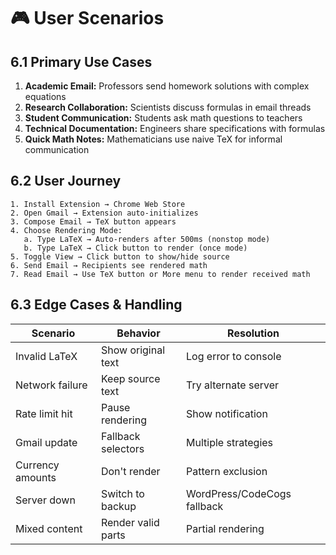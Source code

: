 # 🎮 User Scenarios

## 6.1 Primary Use Cases

1. **Academic Email:** Professors send homework solutions with complex equations
2. **Research Collaboration:** Scientists discuss formulas in email threads
3. **Student Communication:** Students ask math questions to teachers
4. **Technical Documentation:** Engineers share specifications with formulas
5. **Quick Math Notes:** Mathematicians use naive TeX for informal communication

## 6.2 User Journey

```
1. Install Extension → Chrome Web Store
2. Open Gmail → Extension auto-initializes
3. Compose Email → TeX button appears
4. Choose Rendering Mode:
   a. Type LaTeX → Auto-renders after 500ms (nonstop mode)
   b. Type LaTeX → Click button to render (once mode)
5. Toggle View → Click button to show/hide source
6. Send Email → Recipients see rendered math
7. Read Email → Use TeX button or More menu to render received math
```

## 6.3 Edge Cases & Handling

| Scenario | Behavior | Resolution |
|----------|----------|------------|
| Invalid LaTeX | Show original text | Log error to console |
| Network failure | Keep source text | Try alternate server |
| Rate limit hit | Pause rendering | Show notification |
| Gmail update | Fallback selectors | Multiple strategies |
| Currency amounts | Don't render | Pattern exclusion |
| Server down | Switch to backup | WordPress/CodeCogs fallback |
| Mixed content | Render valid parts | Partial rendering |
